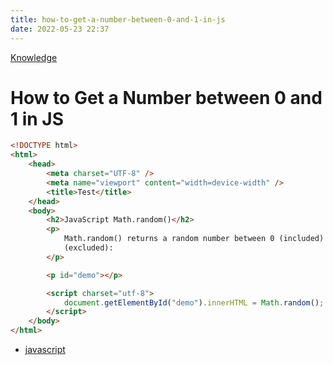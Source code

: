 ```yaml
---
title: how-to-get-a-number-between-0-and-1-in-js
date: 2022-05-23 22:37
---
```


[Knowledge](Knowledge.md)

# How to Get a Number between 0 and 1 in JS

```html
<!DOCTYPE html>
<html>
    <head>
        <meta charset="UTF-8" />
        <meta name="viewport" content="width=device-width" />
        <title>Test</title>
    </head>
    <body>
        <h2>JavaScript Math.random()</h2>
        <p>
            Math.random() returns a random number between 0 (included) and 1
            (excluded):
        </p>

        <p id="demo"></p>

        <script charset="utf-8">
            document.getElementById("demo").innerHTML = Math.random();
        </script>
    </body>
</html>
```

-   [javascript](javascript.md)
